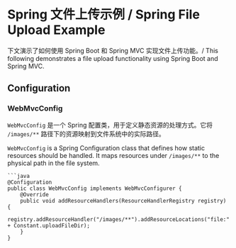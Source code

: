 # Spring 文件上传示例 / Spring File Upload Example
下文演示了如何使用 Spring Boot 和 Spring MVC 实现文件上传功能。/ This following demonstrates a file upload functionality using Spring Boot and Spring MVC.

## Configuration

### WebMvcConfig

`WebMvcConfig` 是一个 Spring 配置类，用于定义静态资源的处理方式。它将 `/images/**` 路径下的资源映射到文件系统中的实际路径。

`WebMvcConfig` is a Spring Configuration class that defines how static resources should be handled. It maps resources under `/images/**` to the physical path in the file system.

    ```java
    @Configuration
    public class WebMvcConfig implements WebMvcConfigurer {
        @Override
        public void addResourceHandlers(ResourceHandlerRegistry registry) {
            registry.addResourceHandler("/images/**").addResourceLocations("file:" + Constant.uploadFileDir);
        }
    }
